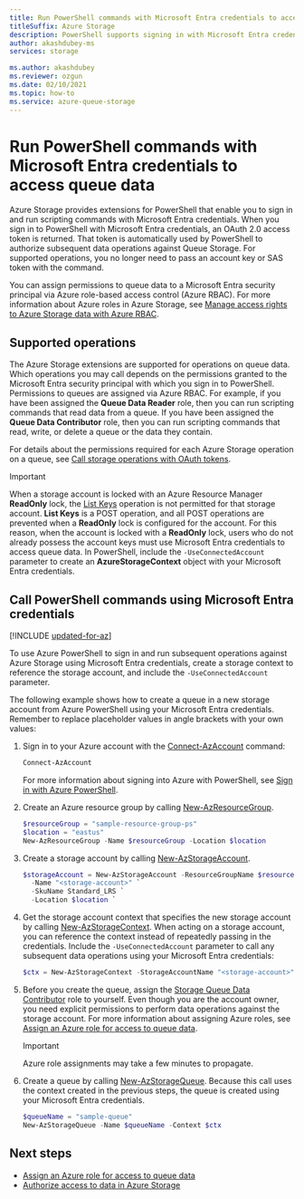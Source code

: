 ```yaml
---
title: Run PowerShell commands with Microsoft Entra credentials to access queue data
titleSuffix: Azure Storage
description: PowerShell supports signing in with Microsoft Entra credentials to run commands on Azure Queue Storage data. An access token is provided for the session and used to authorize calling operations. Permissions depend on the Azure role assigned to the Microsoft Entra security principal.
author: akashdubey-ms
services: storage

ms.author: akashdubey
ms.reviewer: ozgun
ms.date: 02/10/2021
ms.topic: how-to
ms.service: azure-queue-storage
---
```


# Run PowerShell commands with Microsoft Entra credentials to access queue data

Azure Storage provides extensions for PowerShell that enable you to sign in and run scripting commands with Microsoft Entra credentials. When you sign in to PowerShell with Microsoft Entra credentials, an OAuth 2.0 access token is returned. That token is automatically used by PowerShell to authorize subsequent data operations against Queue Storage. For supported operations, you no longer need to pass an account key or SAS token with the command.

You can assign permissions to queue data to a Microsoft Entra security principal via Azure role-based access control (Azure RBAC). For more information about Azure roles in Azure Storage, see [Manage access rights to Azure Storage data with Azure RBAC](assign-azure-role-data-access.md).

## Supported operations

The Azure Storage extensions are supported for operations on queue data. Which operations you may call depends on the permissions granted to the Microsoft Entra security principal with which you sign in to PowerShell. Permissions to queues are assigned via Azure RBAC. For example, if you have been assigned the **Queue Data Reader** role, then you can run scripting commands that read data from a queue. If you have been assigned the **Queue Data Contributor** role, then you can run scripting commands that read, write, or delete a queue or the data they contain.

For details about the permissions required for each Azure Storage operation on a queue, see [Call storage operations with OAuth tokens](/rest/api/storageservices/authorize-with-azure-active-directory#call-storage-operations-with-oauth-tokens).

> [!IMPORTANT]
> When a storage account is locked with an Azure Resource Manager **ReadOnly** lock, the [List Keys](/rest/api/storagerp/storageaccounts/listkeys) operation is not permitted for that storage account. **List Keys** is a POST operation, and all POST operations are prevented when a **ReadOnly** lock is configured for the account. For this reason, when the account is locked with a **ReadOnly** lock, users who do not already possess the account keys must use Microsoft Entra credentials to access queue data. In PowerShell, include the `-UseConnectedAccount` parameter to create an **AzureStorageContext** object with your Microsoft Entra credentials.

<a name='call-powershell-commands-using-azure-ad-credentials'></a>

## Call PowerShell commands using Microsoft Entra credentials

[!INCLUDE [updated-for-az](~/reusable-content/ce-skilling/azure/includes/updated-for-az.md)]

To use Azure PowerShell to sign in and run subsequent operations against Azure Storage using Microsoft Entra credentials, create a storage context to reference the storage account, and include the `-UseConnectedAccount` parameter.

The following example shows how to create a queue in a new storage account from Azure PowerShell using your Microsoft Entra credentials. Remember to replace placeholder values in angle brackets with your own values:

1. Sign in to your Azure account with the [Connect-AzAccount](/powershell/module/az.accounts/connect-azaccount) command:

    ```powershell
    Connect-AzAccount
    ```

    For more information about signing into Azure with PowerShell, see [Sign in with Azure PowerShell](/powershell/azure/authenticate-azureps).

1. Create an Azure resource group by calling [New-AzResourceGroup](/powershell/module/az.resources/new-azresourcegroup).

    ```powershell
    $resourceGroup = "sample-resource-group-ps"
    $location = "eastus"
    New-AzResourceGroup -Name $resourceGroup -Location $location
    ```

1. Create a storage account by calling [New-AzStorageAccount](/powershell/module/az.storage/new-azstorageaccount).

    ```powershell
    $storageAccount = New-AzStorageAccount -ResourceGroupName $resourceGroup `
      -Name "<storage-account>" `
      -SkuName Standard_LRS `
      -Location $location `
    ```

1. Get the storage account context that specifies the new storage account by calling [New-AzStorageContext](/powershell/module/az.storage/new-azstoragecontext). When acting on a storage account, you can reference the context instead of repeatedly passing in the credentials. Include the `-UseConnectedAccount` parameter to call any subsequent data operations using your Microsoft Entra credentials:

    ```powershell
    $ctx = New-AzStorageContext -StorageAccountName "<storage-account>" -UseConnectedAccount
    ```

1. Before you create the queue, assign the [Storage Queue Data Contributor](../../role-based-access-control/built-in-roles.md#storage-queue-data-contributor) role to yourself. Even though you are the account owner, you need explicit permissions to perform data operations against the storage account. For more information about assigning Azure roles, see [Assign an Azure role for access to queue data](assign-azure-role-data-access.md).

    > [!IMPORTANT]
    > Azure role assignments may take a few minutes to propagate.

1. Create a queue by calling [New-AzStorageQueue](/powershell/module/az.storage/new-azstoragequeue). Because this call uses the context created in the previous steps, the queue is created using your Microsoft Entra credentials.

    ```powershell
    $queueName = "sample-queue"
    New-AzStorageQueue -Name $queueName -Context $ctx
    ```

## Next steps

- [Assign an Azure role for access to queue data](assign-azure-role-data-access.md)
- [Authorize access to data in Azure Storage](../common/authorize-data-access.md)
